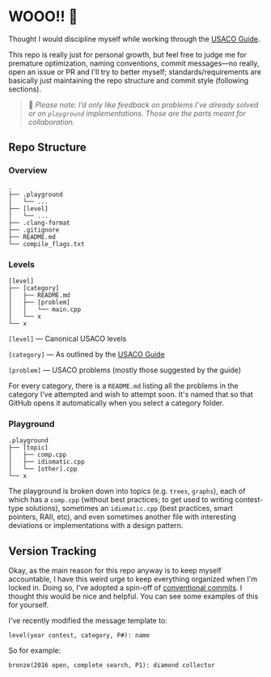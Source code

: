 # WOOO!! 🎉

Thought I would discipline myself while working through the [USACO Guide](https://usaco.guide).

This repo is really just for personal growth, but feel free to judge me for premature optimization, naming conventions, commit messages—no really, open an issue or PR and I'll try to better myself; standards/requirements are basically just maintaining the repo structure and commit style (following sections).

> 🔎 *Please note: I’d only like feedback on problems I’ve already solved or on `playground` implementations. Those are the parts meant for collaboration.*

## Repo Structure

### Overview
```
.
├── .playground
│   └── ...
├── [level]
│   └── ...
├── .clang-format
├── .gitignore
├── README.md
└── compile_flags.txt
```

### Levels
```
[level]
├── [category]
│   ├── README.md
│   ├── [problem]
│   │   └── main.cpp
│   └── x
└── x
```

`[level]` — Canonical USACO levels

`[category]` — As outlined by the [USACO Guide](https://usaco.guide)

`[problem]` — USACO problems (mostly those suggested by the guide)

For every category, there is a `README.md` listing all the problems in the category I've attempted and wish to attempt soon. It's named that so that GitHub opens it automatically when you select a category folder.

### Playground
```
.playground
├── [topic]
│   ├── comp.cpp
│   ├── idiomatic.cpp
│   └── [other].cpp
└── x
```

The playground is broken down into topics (e.g. `trees`, `graphs`), each of which has a `comp.cpp` (without best practices; to get used to writing contest-type solutions), sometimes an `idiomatic.cpp` (best practices, smart pointers, RAII, etc), and even sometimes another file with interesting deviations or implementations with a design pattern.

## Version Tracking

Okay, as the main reason for this repo anyway is to keep myself accountable, I have this weird urge to keep everything organized when I'm locked in. Doing so, I've adopted a spin-off of [conventional commits](https://www.conventionalcommits.org/en/v1.0.0/). I thought this would be nice and helpful. You can see some examples of this for yourself.

I've recently modified the message template to:

```
level(year contest, category, P#): name
```
So for example:
```
bronze(2016 open, complete search, P1): diamond collector
```
